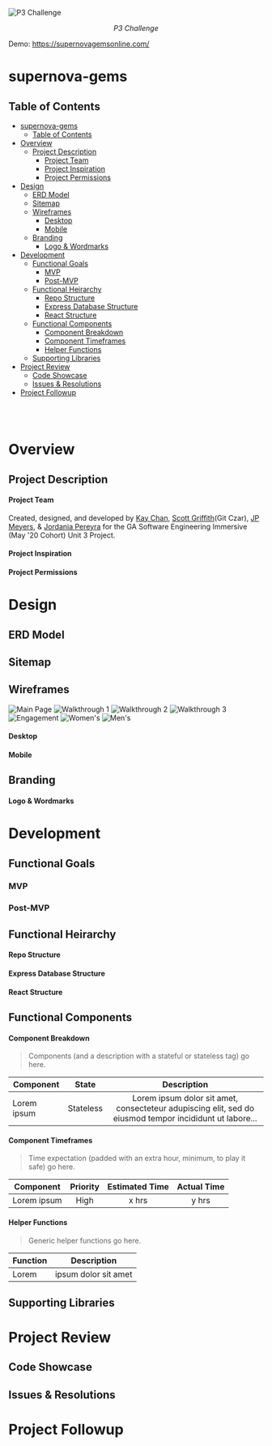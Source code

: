 ![P3 Challenge](https://i.imgur.com/uamXZnp.png)
<p style="text-align: center;"><em>P3 Challenge</em></p>

Demo: https://supernovagemsonline.com/
# supernova-gems

## Table of Contents
- [supernova-gems](#supernova-gems)
  - [Table of Contents](#table-of-contents)
- [Overview](#overview)
  - [Project Description](#project-description)
      - [Project Team](#project-team)
      - [Project Inspiration](#project-inspiration)
      - [Project Permissions](#project-permissions)
- [Design](#design)
  - [ERD Model](#erd-model)
  - [Sitemap](#sitemap)
  - [Wireframes](#wireframes)
      - [Desktop](#desktop)
      - [Mobile](#mobile)
  - [Branding](#branding)
      - [Logo & Wordmarks](#logo--wordmarks)
- [Development](#development)
  - [Functional Goals](#functional-goals)
    - [MVP](#mvp)
    - [Post-MVP](#post-mvp)
  - [Functional Heirarchy](#functional-heirarchy)
      - [Repo Structure](#repo-structure)
      - [Express Database Structure](#express-database-structure)
      - [React Structure](#react-structure)
  - [Functional Components](#functional-components)
      - [Component Breakdown](#component-breakdown)
      - [Component Timeframes](#component-timeframes)
      - [Helper Functions](#helper-functions)
  - [Supporting Libraries](#supporting-libraries)
- [Project Review](#project-review)
  - [Code Showcase](#code-showcase)
  - [Issues & Resolutions](#issues--resolutions)
- [Project Followup](#project-followup)

<br>
<br>

# Overview



## Project Description


#### Project Team

Created, designed, and developed by [Kay Chan](https://github.com/kaych26), [Scott Griffith](https://github.com/Scott-PG)(Git Czar), [JP Meyers](https://github.com/johnpmeyers20), & [Jordania Pereyra](https://github.com/JordisGithub) for the GA Software Engineering Immersive (May '20 Cohort) Unit 3 Project.

#### Project Inspiration



#### Project Permissions


# Design

## ERD Model

## Sitemap

## Wireframes
![Main Page](Final%20Wireframes/Main%20Page%20–%20MVP.png)
![Walkthrough 1](Final%20Wireframes/Walkthrough%201.png)
![Walkthrough 2](Final%20Wireframes/Walkthrough%202.png)
![Walkthrough 3](Final%20Wireframes/Walkthrough%203.png)
![Engagement](Final%20Wireframes/Engagement%20Page.png)
![Women's](Final%20Wireframes/Women’s%20Page.png)
![Men's](Final%20Wireframes/Mens.png)

#### Desktop 

#### Mobile

## Branding

#### Logo & Wordmarks

# Development

## Functional Goals

### MVP

### Post-MVP

## Functional Heirarchy

#### Repo Structure

#### Express Database Structure

#### React Structure

## Functional Components

#### Component Breakdown

> Components (and a description with a stateful or stateless tag) go here.

| Component   |   State   |                                               Description                                               |
| ----------- | :-------: | :-----------------------------------------------------------------------------------------------------: |
| Lorem ipsum | Stateless | Lorem ipsum dolor sit amet, consecteteur adupiscing elit, sed do eiusmod tempor incididunt ut labore... |

#### Component Timeframes

> Time expectation (padded with an extra hour, minimum, to play it safe) go here.

| Component   | Priority | Estimated Time | Actual Time |
| ----------- | :------: | :------------: | :---------: |
| Lorem ipsum |   High   |     x hrs      |    y hrs    |


#### Helper Functions

> Generic helper functions go here.

| Function |     Description      |
| -------- | :------------------: |
| Lorem    | ipsum dolor sit amet |


## Supporting Libraries

# Project Review

## Code Showcase

## Issues & Resolutions

# Project Followup
